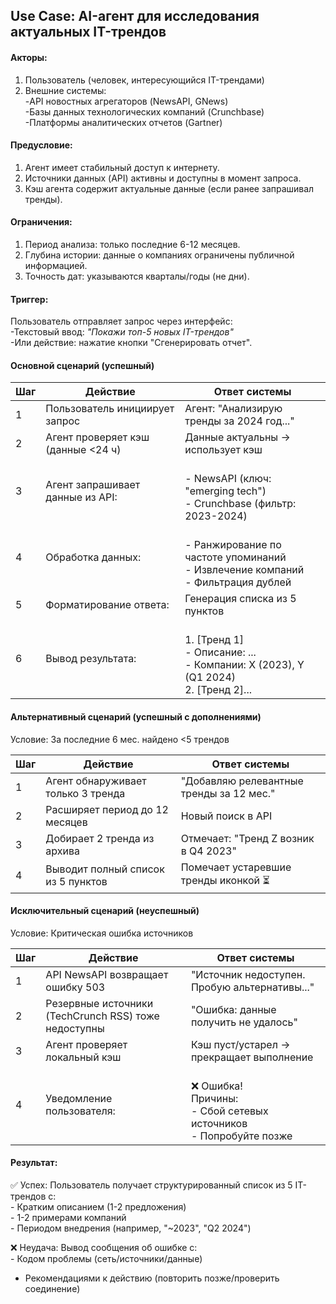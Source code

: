 ## Use Case: AI-агент для исследования актуальных IT-трендов

#### Акторы:
1. Пользователь (человек, интересующийся IT-трендами)
2. Внешние системы:
    <br>    -API новостных агрегаторов (NewsAPI, GNews)<br>
        -Базы данных технологических компаний (Crunchbase)<br>
        -Платформы аналитических отчетов (Gartner)<br>

#### Предусловие:
1. Агент имеет стабильный доступ к интернету.
2. Источники данных (API) активны и доступны в момент запроса.
3. Кэш агента содержит актуальные данные (если ранее запрашивал тренды).

#### Ограничения:
1. Период анализа: только последние 6-12 месяцев.
2. Глубина истории: данные о компаниях ограничены публичной информацией.
3. Точность дат: указываются кварталы/годы (не дни).

#### Триггер:
Пользователь отправляет запрос через интерфейс:
    <br>    -Текстовый ввод: *"Покажи топ-5 новых IT-трендов"*<br>
        -Или действие: нажатие кнопки "Сгенерировать отчет".<br>

#### Основной сценарий (успешный)
|Шаг    |   Действие    |	Ответ системы|
|-------|---------------|----------------|
|1  |   Пользователь инициирует запрос  |	Агент: "Анализирую тренды за 2024 год..."|
|2	|   Агент проверяет кэш (данные <24 ч)	|   Данные актуальны → использует кэш|
|3	|   Агент запрашивает данные из API:	|   <br>- NewsAPI (ключ: "emerging tech")<br>- Crunchbase (фильтр: 2023-2024)<br>|
|4	|   Обработка данных:	|   <br>- Ранжирование по частоте упоминаний<br>- Извлечение компаний<br>- Фильтрация дублей<br>|
|5	|   Форматирование ответа:	|   Генерация списка из 5 пунктов|
|6	|   Вывод результата:	|<br>1. [Тренд 1]<br> - Описание: ...<br> - Компании: X (2023), Y (Q1 2024)<br>2. [Тренд 2]...|
#### Альтернативный сценарий (успешный с дополнениями)
Условие: За последние 6 мес. найдено <5 трендов

|Шаг	|   Действие	|   Ответ системы|
|-------|---------------|----------------|
|1	|   Агент обнаруживает только 3 тренда	|   "Добавляю релевантные тренды за 12 мес."|
|2	|   Расширяет период до 12 месяцев	|   Новый поиск в API|
|3	|   Добирает 2 тренда из архива |	Отмечает: "Тренд Z возник в Q4 2023"|
|4	|   Выводит полный список из 5 пунктов	|   Помечает устаревшие тренды иконкой ⏳|
#### Исключительный сценарий (неуспешный)
Условие: Критическая ошибка источников

|Шаг	|   Действие	|   Ответ системы|
|-------|---------------|----------------|
|1	|   API NewsAPI возвращает ошибку 503	|   "Источник недоступен. Пробую альтернативы..."|
|2	|   Резервные источники (TechCrunch RSS) тоже недоступны	|   "Ошибка: данные получить не удалось"|
|3	|   Агент проверяет локальный кэш	|   Кэш пуст/устарел → прекращает выполнение|
|4	|   Уведомление пользователя:	|   <br>❌ Ошибка!<br>Причины:<br>- Сбой сетевых источников<br>- Попробуйте позже<br>|
#### Результат:

✅ Успех:
Пользователь получает структурированный список из 5 IT-трендов с:
<br>    - Кратким описанием (1-2 предложения)<br>
    - 1-2 примерами компаний<br>
    - Периодом внедрения (например, "~2023", "Q2 2024")<br>

❌ Неудача:
Вывод сообщения об ошибке с:
<br>- Кодом проблемы (сеть/источники/данные)<br>
- Рекомендациями к действию (повторить позже/проверить соединение)<br>